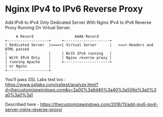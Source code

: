 # Nginx IPv4 to IPv6 Reverse Proxy

Add IPv6 to IPv4 Only Dedicated Server With Nginx IPv4 to IPv6 Reverse Proxy Running On Virtual Server.

````
     A Record                   AAAA Record
+-------------------+     +---------------------+
| Dedicated Server  |====>| Virtual Server      |   ===> Headers and HTML passed
|                   |     | With IPv6 running   |
| With IPv4 Only    |     | Nginx reverse proxy |
| running Apache    |     +---------------------+
| or Nginx          |
+-------------------+ 

````

You'll pass SSL Labs test too : https://www.ssllabs.com/ssltest/analyze.html?d=thecustomizewindows.com&s=2a00%3a6d40%3a40%3a506e%3a0%3a0%3a0%3a1


Described here - https://thecustomizewindows.com/2016/11/add-ipv6-ipv4-server-nginx-reverse-proxy/
